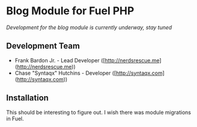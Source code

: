 # Blog Module for Fuel PHP

_Development for the blog module is currently underway, stay tuned_

## Development Team

* Frank Bardon Jr. - Lead Developer ([http://nerdsrescue.me] (http://nerdsrescue.me))
* Chase "Syntaqx" Hutchins - Developer ([http://syntaqx.com] (http://syntaqx.com))

## Installation

This should be interesting to figure out. I wish there was module migrations in Fuel.